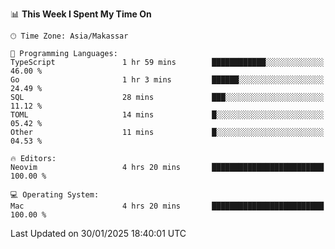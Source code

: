<!--START_SECTION:waka-->
📊 **This Week I Spent My Time On** 

```text
🕑︎ Time Zone: Asia/Makassar

💬 Programming Languages: 
TypeScript               1 hr 59 mins        ████████████░░░░░░░░░░░░░   46.00 % 
Go                       1 hr 3 mins         ██████░░░░░░░░░░░░░░░░░░░   24.49 % 
SQL                      28 mins             ███░░░░░░░░░░░░░░░░░░░░░░   11.12 % 
TOML                     14 mins             █░░░░░░░░░░░░░░░░░░░░░░░░   05.42 % 
Other                    11 mins             █░░░░░░░░░░░░░░░░░░░░░░░░   04.53 % 

🔥 Editors: 
Neovim                   4 hrs 20 mins       █████████████████████████   100.00 % 

💻 Operating System: 
Mac                      4 hrs 20 mins       █████████████████████████   100.00 % 
```


 Last Updated on 30/01/2025 18:40:01 UTC
<!--END_SECTION:waka-->
